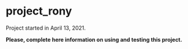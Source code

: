 # project_rony

Project started in April 13, 2021.

**Please, complete here information on using and testing this project.**
